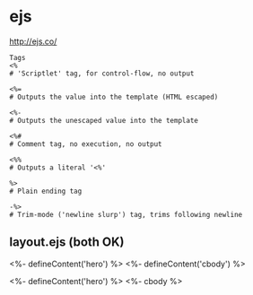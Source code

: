 # ejs  

http://ejs.co/

```code
Tags
<% 
# 'Scriptlet' tag, for control-flow, no output

<%= 
# Outputs the value into the template (HTML escaped)

<%- 
# Outputs the unescaped value into the template

<%# 
# Comment tag, no execution, no output

<%% 
# Outputs a literal '<%'

%> 
# Plain ending tag

-%> 
# Trim-mode ('newline slurp') tag, trims following newline
``` 

## layout.ejs  (both OK)

<%- defineContent('hero') %>
<%- defineContent('cbody') %>

<%- defineContent('hero') %>
<%- cbody %>
